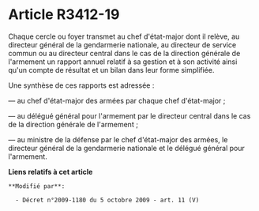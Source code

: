 # Article R3412-19

Chaque cercle ou foyer transmet au chef d'état-major dont il relève, au directeur général de la gendarmerie nationale, au
directeur de service commun ou au directeur central dans le cas de la     direction générale de l'armement un rapport annuel
relatif à sa gestion et à son activité ainsi qu'un compte de résultat et un bilan dans leur forme simplifiée. 

Une synthèse de ces rapports est adressée : 

― au chef d'état-major des armées par chaque chef d'état-major ; 

― au délégué général pour l'armement par le directeur central dans le cas de la     direction générale de l'armement ; 

― au ministre de la défense par le chef d'état-major des armées, le directeur général de la gendarmerie nationale et le
délégué général pour l'armement.

**Liens relatifs à cet article**

	**Modifié par**:

	  - Décret n°2009-1180 du 5 octobre 2009 - art. 11 (V)
